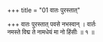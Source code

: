 +++
title = "01 वातः पुरस्तात्"

+++
वातः पुरस्तात् पवसे नभस्वान् । वार्तः  
नमस्ते विद्म ते नामधेयं मा नो हिंसीः ॥ १ ॥